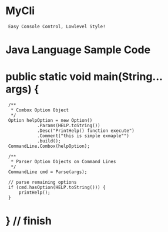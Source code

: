 # MyCli
     Easy Console Control, Lowlevel Style!
     
# Java Language Sample Code

  # public static void main(String... args) {
  
     /**
      * Combox Option Object
      */
     Option helpOption = new Option()
                .Params(HELP.toString())
                .Desc("PrintHelp() function execute")
                .Comment("this is simple exmaple"")
                .build();
     CommandLine.Combox(helpOption);
     
     /**
      * Parser Option Objects on Command Lines
      */
     CommandLine cmd = Parse(args);

     // parse remaining options
     if (cmd.hasOption(HELP.toString())) {
         printHelp();
     }
 # } // finish   
